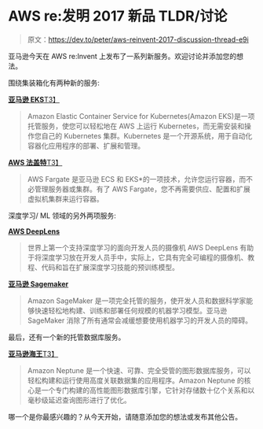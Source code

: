 # AWS re:发明 2017 新品 TLDR/讨论

> 原文：<https://dev.to/peter/aws-reinvent-2017-discussion-thread-e9i>

亚马逊今天在 AWS re:Invent 上发布了一系列新服务。欢迎讨论并添加您的想法。

围绕集装箱化有两种新的服务:

[**亚马逊 EKS**T3】](https://aws.amazon.com/eks/)

> Amazon Elastic Container Service for Kubernetes(Amazon EKS)是一项托管服务，使您可以轻松地在 AWS 上运行 Kubernetes，而无需安装和操作您自己的 Kubernetes 集群。Kubernetes 是一个开源系统，用于自动化容器化应用程序的部署、扩展和管理。

[**AWS 法盖特**T3】](https://aws.amazon.com/fargate/)

> AWS Fargate 是亚马逊 ECS 和 EKS*的一项技术，允许您运行容器，而不必管理服务器或集群。有了 AWS Fargate，您不再需要供应、配置和扩展虚拟机集群来运行容器。

深度学习/ ML 领域的另外两项服务:

[**AWS DeepLens**](https://aws.amazon.com/deeplens/)

> 世界上第一个支持深度学习的面向开发人员的摄像机
> AWS DeepLens 有助于将深度学习放在开发人员手中，实际上，它具有完全可编程的摄像机、教程、代码和旨在扩展深度学习技能的预训练模型。

[**亚马逊 Sagemaker**](https://aws.amazon.com/sagemaker/)

> Amazon SageMaker 是一项完全托管的服务，使开发人员和数据科学家能够快速轻松地构建、训练和部署任何规模的机器学习模型。亚马逊 SageMaker 消除了所有通常会减缓想要使用机器学习的开发人员的障碍。

最后，还有一个新的托管数据库服务。

[**亚马逊海王**T3】](https://aws.amazon.com/neptune/)

> Amazon Neptune 是一个快速、可靠、完全受管的图形数据库服务，可以轻松构建和运行使用高度关联数据集的应用程序。Amazon Neptune 的核心是一个专门构建的高性能图形数据库引擎，它针对存储数十亿个关系和以毫秒级延迟查询图形进行了优化。

哪一个是你最感兴趣的？从今天开始，请随意添加您的想法或发布其他公告。